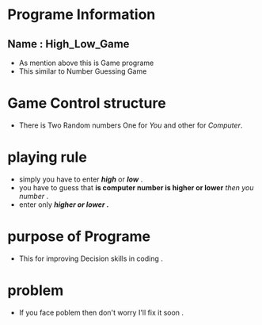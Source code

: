#  Programe Information
##  Name : High_Low_Game
- As mention above this is Game programe 
- This similar to Number Guessing Game
#  Game Control structure 
- There is Two Random numbers One for *You* and other for *Computer*.
# playing rule
- simply you have to enter ***high*** or ***low*** .
- you have to guess that **is computer number is higher or lower** *then you number* .
- enter only ***higher or lower .***
# purpose of Programe 
- This for improving Decision skills in coding .

# problem
- If you face poblem then don't worry I'll fix it soon .